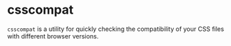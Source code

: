 csscompat
=========

`csscompat` is a utility for quickly checking the compatibility of your CSS files with different browser versions.
